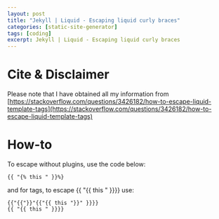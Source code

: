 ```yaml
---
layout: post
title: "Jekyll | Liquid - Escaping liquid curly braces"
categories: [static-site-generator]
tags: [coding]
excerpt: Jekyll | Liquid - Escaping liquid curly braces
---
```


# Cite & Disclaimer

Please note that I have obtained all my information from [https://stackoverflow.com/questions/3426182/how-to-escape-liquid-template-tags](https://stackoverflow.com/questions/3426182/how-to-escape-liquid-template-tags)

# How-to

To escape without plugins, use the code below:

```
{{ "{% this " }}%}
```

and for tags, to escape {{ "{{ this " }}}} use:

```
{{"{{"}}"{{"{{ this "}}" }}}}
{{ "{{ this " }}}}
```